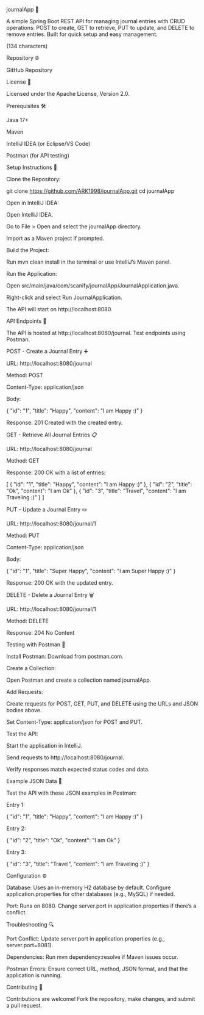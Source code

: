 journalApp 📓

A simple Spring Boot REST API for managing journal entries with CRUD operations: POST to create, GET to retrieve, PUT to update, and DELETE to remove entries. Built for quick setup and easy management.

(134 characters)

Repository 🌐

GitHub Repository

License 📜

Licensed under the Apache License, Version 2.0.

Prerequisites 🛠️





Java 17+



Maven



IntelliJ IDEA (or Eclipse/VS Code)



Postman (for API testing)

Setup Instructions 🚀





Clone the Repository:

git clone https://github.com/ARK1998/journalApp.git
cd journalApp



Open in IntelliJ IDEA:





Open IntelliJ IDEA.



Go to File > Open and select the journalApp directory.



Import as a Maven project if prompted.



Build the Project:





Run mvn clean install in the terminal or use IntelliJ’s Maven panel.



Run the Application:





Open src/main/java/com/scanify/journalApp/JournalApplication.java.



Right-click and select Run JournalApplication.



The API will start on http://localhost:8080.

API Endpoints 📡

The API is hosted at http://localhost:8080/journal. Test endpoints using Postman.

POST - Create a Journal Entry ➕





URL: http://localhost:8080/journal



Method: POST



Content-Type: application/json



Body:

{
    "id": "1",
    "title": "Happy",
    "content": "I am Happy :)"
}



Response: 201 Created with the created entry.

GET - Retrieve All Journal Entries 📋





URL: http://localhost:8080/journal



Method: GET



Response: 200 OK with a list of entries:

[
    {
        "id": "1",
        "title": "Happy",
        "content": "I am Happy :)"
    },
    {
        "id": "2",
        "title": "Ok",
        "content": "I am Ok"
    },
    {
        "id": "3",
        "title": "Travel",
        "content": "I am Traveling :)"
    }
]

PUT - Update a Journal Entry ✏️





URL: http://localhost:8080/journal/1



Method: PUT



Content-Type: application/json



Body:

{
    "id": "1",
    "title": "Super Happy",
    "content": "I am Super Happy :)"
}



Response: 200 OK with the updated entry.

DELETE - Delete a Journal Entry 🗑️





URL: http://localhost:8080/journal/1



Method: DELETE



Response: 204 No Content

Testing with Postman 🧪





Install Postman: Download from postman.com.



Create a Collection:





Open Postman and create a collection named journalApp.



Add Requests:





Create requests for POST, GET, PUT, and DELETE using the URLs and JSON bodies above.



Set Content-Type: application/json for POST and PUT.



Test the API:





Start the application in IntelliJ.



Send requests to http://localhost:8080/journal.



Verify responses match expected status codes and data.

Example JSON Data 📝

Test the API with these JSON examples in Postman:





Entry 1:

{
    "id": "1",
    "title": "Happy",
    "content": "I am Happy :)"
}



Entry 2:

{
    "id": "2",
    "title": "Ok",
    "content": "I am Ok"
}



Entry 3:

{
    "id": "3",
    "title": "Travel",
    "content": "I am Traveling :)"
}

Configuration ⚙️





Database: Uses an in-memory H2 database by default. Configure application.properties for other databases (e.g., MySQL) if needed.



Port: Runs on 8080. Change server.port in application.properties if there’s a conflict.

Troubleshooting 🔍





Port Conflict: Update server.port in application.properties (e.g., server.port=8081).



Dependencies: Run mvn dependency:resolve if Maven issues occur.



Postman Errors: Ensure correct URL, method, JSON format, and that the application is running.

Contributing 🤝

Contributions are welcome! Fork the repository, make changes, and submit a pull request.
